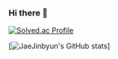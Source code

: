### Hi there 👋



 [![Solved.ac Profile](http://mazassumnida.wtf/api/v2/generate_badge?boj=byunjin11)](https://solved.ac/byunjin11/)

[![JaeJinbyun's GitHub stats](https://github-readme-stats.vercel.app/apiusername=JaeJinbyun&show_icons=true&theme=default)]  







<!--
**JaeJinByun/JaeJinByun** is a ✨ _special_ ✨ repository because its `README.md` (this file) appears on your GitHub profile.

Here are some ideas to get you started:
- 🔭 I’m currently working on ...
- 🌱 I’m currently learning ...
- 👯 I’m looking to collaborate on ...
- 🤔 I’m looking for help with ...
- 💬 Ask me about ...
- 📫 How to reach me: ...
- 😄 Pronouns: ...
- ⚡ Fun fact: ...
-->
